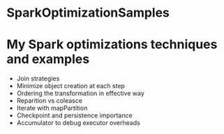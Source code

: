 # SparkOptimizationSamples

# My Spark optimizations techniques and examples

* Join strategies
* Minimize object creation at each step
* Ordering the transformation in effective way
* Reparition vs coleasce 
* Iterate with mapPartition
* Checkpoint and persistence importance
* Accumulator to debug executor overheads

